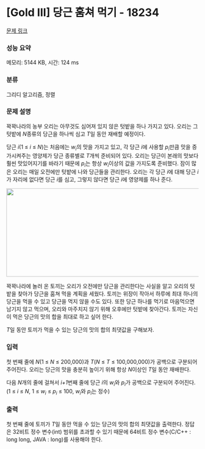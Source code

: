 # [Gold III] 당근 훔쳐 먹기 - 18234 

[문제 링크](https://www.acmicpc.net/problem/18234) 

### 성능 요약

메모리: 5144 KB, 시간: 124 ms

### 분류

그리디 알고리즘, 정렬

### 문제 설명

<p>꽉꽉나라의 농부 오리는 아무것도 심어져 있지 않은 텃밭을 하나 가지고 있다. 오리는 그 텃밭에 <em>N</em>종류의 당근을 하나씩 심고 <em>T</em>일 동안 재배할 예정이다.</p>

<p>당근 <em>i</em>(1 ≤ <em>i</em> ≤ <em>N</em>)는 처음에는 <em>w<sub>i</sub></em>의 맛을 가지고 있고, 각 당근 <em>i</em>에 사용할 <em>p<sub>i</sub></em>만큼 맛을 증가시켜주는 영양제가 당근 종류별로 <em>T</em>개씩 준비되어 있다. 오리는 당근이 본래의 맛보다 훨씬 맛있어지기를 바라기 때문에 <em>p<sub>i</sub></em>는 항상 <em>w<sub>i</sub></em>이상의 값을 가지도록 준비했다. 잠이 많은 오리는 매일 오전에만 텃밭에 나와 당근들을 관리한다. 오리는 각 당근 <em>i</em>에 대해 당근 <em>i</em>가 자리에 없다면 당근 <em>i</em>를 심고, 그렇지 않다면 당근 <em>i</em>에 영양제를 하나 준다.</p>

<p style="text-align: center;"><img alt="" src="https://upload.acmicpc.net/126febbf-9ad8-4ad1-b07f-b9e6f6339d4f/-/preview/" style="width: 700px; height: 231px;"></p>

<p>꽉꽉나라에 놀러 온 토끼는 오리가 오전에만 당근을 관리한다는 사실을 알고 오리의 텃밭을 찾아가 당근을 훔쳐 먹을 계획을 세웠다. 토끼는 위장이 작아서 하루에 최대 하나의 당근을 먹을 수 있고 당근을 먹지 않을 수도 있다. 또한 당근 하나를 먹기로 마음먹으면 남기지 않고 먹으며, 오리와 마주치지 않기 위해 오후에만 텃밭에 찾아간다. 토끼는 자신이 먹은 당근의 맛의 합을 최대로 하고 싶어 한다.</p>

<p><em>T</em>일 동안 토끼가 먹을 수 있는 당근의 맛의 합의 최댓값을 구해보자.</p>

### 입력 

 <p>첫 번째 줄에 <em>N</em>(1 ≤ <em>N</em> ≤ 200,000)과 <em>T</em>(<em>N</em> ≤ <em>T</em> ≤ 100,000,000)가 공백으로 구분되어 주어진다. 오리는 당근의 맛을 충분히 높이기 위해 항상 <em>N</em>이상인 <em>T</em>일 동안 재배한다.</p>

<p>다음 <em>N</em>개의 줄에 걸쳐서 <em>i+1</em>번째 줄에 당근 <em>i</em>의 <em>w<sub>i</sub></em>와 <em>p<sub>i</sub></em>가 공백으로 구분되어 주어진다. (1 ≤ <em>i</em> ≤ <em>N</em>, 1 ≤ <em>w<sub>i</sub></em> ≤ <em>p<sub>i</sub></em> ≤ 100, <em>w<sub>i</sub></em>와 <em>p<sub>i</sub></em>는 정수)</p>

### 출력 

 <p>첫 번째 줄에 토끼가 <em>T</em>일 동안 먹을 수 있는 당근의 맛의 합의 최댓값을 출력한다. 정답은 32비트 정수 변수(int) 범위를 초과할 수 있기 때문에 64비트 정수 변수(C/C++ : long long, JAVA : long)를 사용해야 한다.</p>

